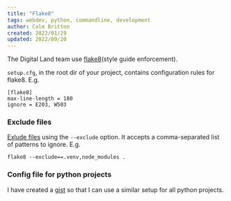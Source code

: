 ```yaml
---
title: "Flake8"
tags: webdev, python, commandline, development
author: Colm Britton
created: 2022/01/29
updated: 2022/09/20
---
```


The Digital Land team use [flake8](https://flake8.pycqa.org/en/latest/)(style guide enforcement).

`setup.cfg`, in the root dir of your project, contains configuration rules for flake8. E.g.

    [flake8]
    max-line-length = 180
    ignore = E203, W503


### Exclude files

[Exlude files](https://flake8.pycqa.org/en/latest/user/options.html?highlight=exclude#cmdoption-flake8-exclude) using the `--exclude` option. It accepts a comma-separated list of patterns to ignore. E.g.

    flake8 --exclude==.venv,node_modules .

### Config file for python projects

I have created a [gist](https://gist.github.com/colmjude/7cd1a57609a636b3cd2fb65bd5ece182) so that I can use a similar setup for all python projects.
